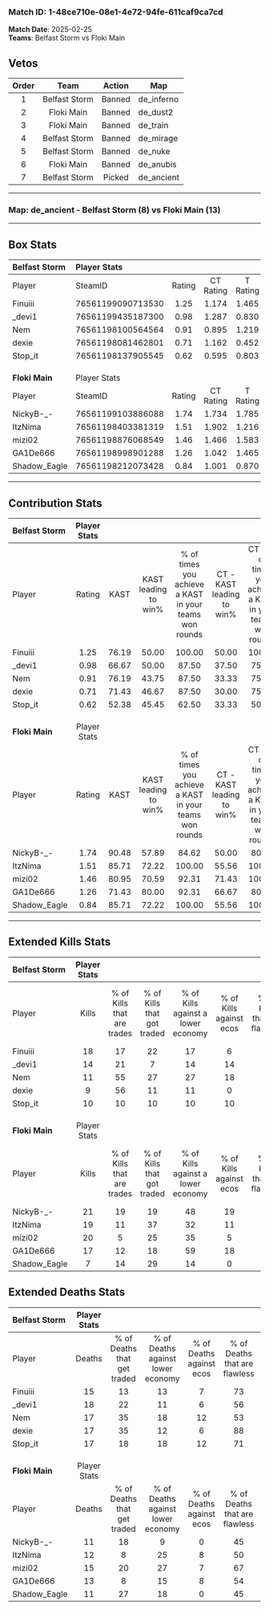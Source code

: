 ### Match ID: 1-48ce710e-08e1-4e72-94fe-611caf9ca7cd  
**Match Date**: 2025-02-25  
**Teams**: Belfast Storm vs Floki Main  

## Vetos  

| Order | Team | Action | Map |
| :---: | :--: | :----: | --- |
| 1 | Belfast Storm | Banned | de_inferno |
| 2 | Floki Main | Banned | de_dust2 |
| 3 | Floki Main | Banned | de_train |
| 4 | Belfast Storm | Banned | de_mirage |
| 5 | Belfast Storm | Banned | de_nuke |
| 6 | Floki Main | Banned | de_anubis |
| 7 | Belfast Storm | Picked | de_ancient |

---  

### **Map**: de_ancient - Belfast Storm (8) vs Floki Main (13)  
---  

## Box Stats  

| **Belfast Storm** | Player Stats      |        |           |          |       |       |       |         |        |      |     |
| :- | :- | :-: | :-: | :-: | :-: | :-: | :-: | :-: | :-: | :-: | :-: |
| Player            | SteamID           | Rating | CT Rating | T Rating | KAST  |  ADR  | Kills | Assists | Deaths | K/D  | HS% |
| Finuiii           | 76561199090713530 |  1.25  |   1.174   |  1.465   | 76.19 | 82.6  |  18   |    1    |   15   | 1.20 | 44  |
| _devi1            | 76561199435187300 |  0.98  |   1.287   |  0.830   | 66.67 | 93.1  |  14   |    4    |   18   | 0.78 | 71  |
| Nem               | 76561198100564564 |  0.91  |   0.895   |  1.219   | 76.19 | 73.3  |  11   |    7    |   17   | 0.65 | 54  |
| dexie             | 76561198081462801 |  0.71  |   1.162   |  0.452   | 71.43 | 53.0  |   9   |    3    |   17   | 0.53 | 44  |
| Stop_it           | 76561198137905545 |  0.62  |   0.595   |  0.803   | 52.38 | 58.9  |  10   |    2    |   17   | 0.59 | 20  |
|                   |                   |        |           |          |       |       |       |         |        |      |     |
|                   |                   |        |           |          |       |       |       |         |        |      |     |
|                   |                   |        |           |          |       |       |       |         |        |      |     |
| **Floki Main**    | Player Stats      |        |           |          |       |       |       |         |        |      |     |
| Player            | SteamID           | Rating | CT Rating | T Rating | KAST  |  ADR  | Kills | Assists | Deaths | K/D  | HS% |
| NickyB-_-         | 76561199103886088 |  1.74  |   1.734   |  1.785   | 90.48 | 117.7 |  21   |   11    |   11   | 1.91 | 52  |
| ItzNima           | 76561198403381319 |  1.51  |   1.902   |  1.216   | 85.71 | 97.2  |  19   |    7    |   12   | 1.58 | 63  |
| mizi02            | 76561198876068549 |  1.46  |   1.466   |  1.583   | 80.95 | 98.3  |  20   |   10    |   15   | 1.33 | 50  |
| GA1De666          | 76561198998901288 |  1.26  |   1.042   |  1.465   | 71.43 | 89.3  |  17   |    4    |   13   | 1.31 | 64  |
| Shadow_Eagle      | 76561198212073428 |  0.84  |   1.001   |  0.870   | 85.71 | 38.9  |   7   |    4    |   11   | 0.64 | 14  |
---  

## Contribution Stats  

| **Belfast Storm** | Player Stats |       |                      |                                                        |                           |                                                             |                          |                                                            |
| :- | :-: | :-: | :-: | :-: | :-: | :-: | :-: | :-: |
| Player            |    Rating    | KAST  | KAST leading to win% | % of times you achieve a KAST in your teams won rounds | CT - KAST leading to win% | CT - % of times you achieve a KAST in your teams won rounds | T - KAST leading to win% | T - % of times you achieve a KAST in your teams won rounds |
| Finuiii           |     1.25     | 76.19 |        50.00         |                         100.00                         |           50.00           |                           100.00                            |          50.00           |                           100.00                           |
| _devi1            |     0.98     | 66.67 |        50.00         |                         87.50                          |           37.50           |                            75.00                            |          66.67           |                           100.00                           |
| Nem               |     0.91     | 76.19 |        43.75         |                         87.50                          |           33.33           |                            75.00                            |          57.14           |                           100.00                           |
| dexie             |     0.71     | 71.43 |        46.67         |                         87.50                          |           30.00           |                            75.00                            |          80.00           |                           100.00                           |
| Stop_it           |     0.62     | 52.38 |        45.45         |                         62.50                          |           33.33           |                            50.00                            |          60.00           |                           75.00                            |
|                   |              |       |                      |                                                        |                           |                                                             |                          |                                                            |
|                   |              |       |                      |                                                        |                           |                                                             |                          |                                                            |
|                   |              |       |                      |                                                        |                           |                                                             |                          |                                                            |
| **Floki Main**    | Player Stats |       |                      |                                                        |                           |                                                             |                          |                                                            |
| Player            |    Rating    | KAST  | KAST leading to win% | % of times you achieve a KAST in your teams won rounds | CT - KAST leading to win% | CT - % of times you achieve a KAST in your teams won rounds | T - KAST leading to win% | T - % of times you achieve a KAST in your teams won rounds |
| NickyB-_-         |     1.74     | 90.48 |        57.89         |                         84.62                          |           50.00           |                            80.00                            |          63.64           |                           87.50                            |
| ItzNima           |     1.51     | 85.71 |        72.22         |                         100.00                         |           55.56           |                           100.00                            |          88.89           |                           100.00                           |
| mizi02            |     1.46     | 80.95 |        70.59         |                         92.31                          |           71.43           |                           100.00                            |          70.00           |                           87.50                            |
| GA1De666          |     1.26     | 71.43 |        80.00         |                         92.31                          |           66.67           |                            80.00                            |          88.89           |                           100.00                           |
| Shadow_Eagle      |     0.84     | 85.71 |        72.22         |                         100.00                         |           55.56           |                           100.00                            |          88.89           |                           100.00                           |
---  

## Extended Kills Stats  

| **Belfast Storm** | Player Stats |                            |                            |                                    |                         |                              |                                 |                                       |                    |           |
| :- | :-: | :-: | :-: | :-: | :-: | :-: | :-: | :-: | :-: | :-: |
| Player            |    Kills     | % of Kills that are trades | % of Kills that got traded | % of Kills against a lower economy | % of Kills against ecos | % of Kills that are flawless | % of Kills that are close duels | % of Kills that are assisted by flash | Pistol Round Kills | AWP Kills |
| Finuiii           |      18      |             17             |             22             |                 17                 |            6            |              39              |               11                |                   0                   |         1          |     0     |
| _devi1            |      14      |             21             |             7              |                 14                 |           14            |              36              |                7                |                   0                   |         0          |     0     |
| Nem               |      11      |             55             |             27             |                 27                 |           18            |              64              |               18                |                   0                   |         3          |     0     |
| dexie             |      9       |             56             |             11             |                 11                 |            0            |              56              |               33                |                   0                   |         1          |     4     |
| Stop_it           |      10      |             10             |             10             |                 10                 |           10            |              70              |               10                |                   0                   |         2          |     0     |
|                   |              |                            |                            |                                    |                         |                              |                                 |                                       |                    |           |
|                   |              |                            |                            |                                    |                         |                              |                                 |                                       |                    |           |
|                   |              |                            |                            |                                    |                         |                              |                                 |                                       |                    |           |
| **Floki Main**    | Player Stats |                            |                            |                                    |                         |                              |                                 |                                       |                    |           |
| Player            |    Kills     | % of Kills that are trades | % of Kills that got traded | % of Kills against a lower economy | % of Kills against ecos | % of Kills that are flawless | % of Kills that are close duels | % of Kills that are assisted by flash | Pistol Round Kills | AWP Kills |
| NickyB-_-         |      21      |             19             |             19             |                 48                 |           19            |              67              |               10                |                  10                   |         3          |     1     |
| ItzNima           |      19      |             11             |             37             |                 32                 |           11            |              53              |               11                |                   0                   |         2          |     0     |
| mizi02            |      20      |             5              |             25             |                 35                 |            5            |              70              |               10                |                   5                   |         0          |     0     |
| GA1De666          |      17      |             12             |             18             |                 59                 |           18            |              71              |               12                |                   6                   |         2          |     0     |
| Shadow_Eagle      |      7       |             14             |             29             |                 14                 |            0            |              71              |                0                |                   0                   |         2          |     2     |
## Extended Deaths Stats  

| **Belfast Storm** | Player Stats |                             |                                   |                          |                               |                            |                           |               |
| :- | :-: | :-: | :-: | :-: | :-: | :-: | :-: | :-: |
| Player            |    Deaths    | % of Deaths that get traded | % of Deaths against lower economy | % of Deaths against ecos | % of Deaths that are flawless | % of Deaths that are close | % of Deaths while blinded | Deaths to AWP |
| Finuiii           |      15      |             13              |                13                 |            7             |              73               |             7              |             0             |       0       |
| _devi1            |      18      |             22              |                11                 |            6             |              56               |             11             |             6             |       0       |
| Nem               |      17      |             35              |                18                 |            12            |              53               |             18             |            12             |       1       |
| dexie             |      17      |             35              |                12                 |            6             |              88               |             6              |             6             |       1       |
| Stop_it           |      17      |             18              |                18                 |            12            |              71               |             6              |             0             |       1       |
|                   |              |                             |                                   |                          |                               |                            |                           |               |
|                   |              |                             |                                   |                          |                               |                            |                           |               |
|                   |              |                             |                                   |                          |                               |                            |                           |               |
| **Floki Main**    | Player Stats |                             |                                   |                          |                               |                            |                           |               |
| Player            |    Deaths    | % of Deaths that get traded | % of Deaths against lower economy | % of Deaths against ecos | % of Deaths that are flawless | % of Deaths that are close | % of Deaths while blinded | Deaths to AWP |
| NickyB-_-         |      11      |             18              |                 9                 |            0             |              45               |             9              |             0             |       1       |
| ItzNima           |      12      |              8              |                25                 |            8             |              50               |             8              |             0             |       1       |
| mizi02            |      15      |             20              |                27                 |            7             |              67               |             20             |             0             |       1       |
| GA1De666          |      13      |              8              |                15                 |            8             |              54               |             31             |             0             |       1       |
| Shadow_Eagle      |      11      |             27              |                18                 |            0             |              45               |             0              |             0             |       0       |
